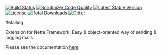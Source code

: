 [![Build Status](https://travis-ci.org/ublaboo/mailing.svg?branch=master)](https://travis-ci.org/ublaboo/mailing)
[![Scrutinizer Code Quality](https://scrutinizer-ci.com/g/ublaboo/mailing/badges/quality-score.png?b=master)](https://scrutinizer-ci.com/g/ublaboo/mailing/?branch=master)
[![Latest Stable Version](https://poser.pugx.org/ublaboo/mailing/v/stable)](https://packagist.org/packages/ublaboo/mailing)
[![License](https://poser.pugx.org/ublaboo/mailing/license)](https://packagist.org/packages/ublaboo/mailing)
[![Total Downloads](https://poser.pugx.org/ublaboo/mailing/downloads)](https://packagist.org/packages/ublaboo/mailing)
[![Gitter](https://img.shields.io/gitter/room/nwjs/nw.js.svg)](https://gitter.im/ublaboo/help)

#Mailing

Extension for Nette Framework: Easy & object-oriented way of sending & logging mails

Please see the documentation [here](http://ublaboo.paveljanda.com/mailing/)
